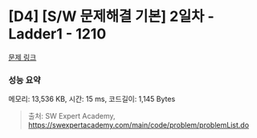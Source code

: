 # [D4] [S/W 문제해결 기본] 2일차 - Ladder1 - 1210 

[문제 링크](https://swexpertacademy.com/main/code/problem/problemDetail.do?contestProbId=AV14ABYKADACFAYh) 

### 성능 요약

메모리: 13,536 KB, 시간: 15 ms, 코드길이: 1,145 Bytes



> 출처: SW Expert Academy, https://swexpertacademy.com/main/code/problem/problemList.do